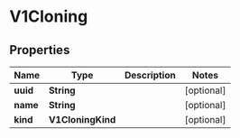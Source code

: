 

# V1Cloning


## Properties

| Name | Type | Description | Notes |
|------------ | ------------- | ------------- | -------------|
|**uuid** | **String** |  |  [optional] |
|**name** | **String** |  |  [optional] |
|**kind** | **V1CloningKind** |  |  [optional] |




